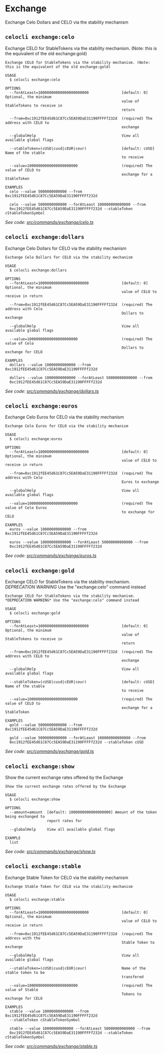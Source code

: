 # Exchange

Exchange Celo Dollars and CELO via the stability mechanism

## `celocli exchange:celo`

Exchange CELO for StableTokens via the stability mechanism. \(Note: this is the equivalent of the old exchange:gold\)

```text
Exchange CELO for StableTokens via the stability mechanism. (Note: this is the equivalent of the old exchange:gold)

USAGE
  $ celocli exchange:celo

OPTIONS
  --forAtLeast=10000000000000000000000               [default: 0] Optional, the minimum
                                                     value of StableTokens to receive in
                                                     return

  --from=0xc1912fEE45d61C87Cc5EA59DaE31190FFFFf232d  (required) The address with CELO to
                                                     exchange

  --globalHelp                                       View all available global flags

  --stableToken=(cUSD|cusd|cEUR|ceur)                [default: cUSD] Name of the stable
                                                     to receive

  --value=10000000000000000000000                    (required) The value of CELO to
                                                     exchange for a StableToken

EXAMPLES
  celo --value 5000000000000 --from 0xc1912fEE45d61C87Cc5EA59DaE31190FFFFf232d

  celo --value 5000000000000 --forAtLeast 100000000000000 --from
  0xc1912fEE45d61C87Cc5EA59DaE31190FFFFf232d --stableToken cStableTokenSymbol
```

_See code:_ [_src/commands/exchange/celo.ts_](https://github.com/celo-org/celo-monorepo/tree/master/packages/cli/src/commands/exchange/celo.ts)

## `celocli exchange:dollars`

Exchange Celo Dollars for CELO via the stability mechanism

```text
Exchange Celo Dollars for CELO via the stability mechanism

USAGE
  $ celocli exchange:dollars

OPTIONS
  --forAtLeast=10000000000000000000000               [default: 0] Optional, the minimum
                                                     value of CELO to receive in return

  --from=0xc1912fEE45d61C87Cc5EA59DaE31190FFFFf232d  (required) The address with Celo
                                                     Dollars to exchange

  --globalHelp                                       View all available global flags

  --value=10000000000000000000000                    (required) The value of Celo
                                                     Dollars to exchange for CELO

EXAMPLES
  dollars --value 10000000000000 --from 0xc1912fEE45d61C87Cc5EA59DaE31190FFFFf232d

  dollars --value 10000000000000 --forAtLeast 50000000000000 --from
  0xc1912fEE45d61C87Cc5EA59DaE31190FFFFf232d
```

_See code:_ [_src/commands/exchange/dollars.ts_](https://github.com/celo-org/celo-monorepo/tree/master/packages/cli/src/commands/exchange/dollars.ts)

## `celocli exchange:euros`

Exchange Celo Euros for CELO via the stability mechanism

```text
Exchange Celo Euros for CELO via the stability mechanism

USAGE
  $ celocli exchange:euros

OPTIONS
  --forAtLeast=10000000000000000000000               [default: 0] Optional, the minimum
                                                     value of CELO to receive in return

  --from=0xc1912fEE45d61C87Cc5EA59DaE31190FFFFf232d  (required) The address with Celo
                                                     Euros to exchange

  --globalHelp                                       View all available global flags

  --value=10000000000000000000000                    (required) The value of Celo Euros
                                                     to exchange for CELO

EXAMPLES
  euros --value 10000000000000 --from 0xc1912fEE45d61C87Cc5EA59DaE31190FFFFf232d

  euros --value 10000000000000 --forAtLeast 50000000000000 --from
  0xc1912fEE45d61C87Cc5EA59DaE31190FFFFf232d
```

_See code:_ [_src/commands/exchange/euros.ts_](https://github.com/celo-org/celo-monorepo/tree/master/packages/cli/src/commands/exchange/euros.ts)

## `celocli exchange:gold`

Exchange CELO for StableTokens via the stability mechanism. _DEPRECATION WARNING_ Use the "exchange:celo" command instead

```text
Exchange CELO for StableTokens via the stability mechanism. *DEPRECATION WARNING* Use the "exchange:celo" command instead

USAGE
  $ celocli exchange:gold

OPTIONS
  --forAtLeast=10000000000000000000000               [default: 0] Optional, the minimum
                                                     value of StableTokens to receive in
                                                     return

  --from=0xc1912fEE45d61C87Cc5EA59DaE31190FFFFf232d  (required) The address with CELO to
                                                     exchange

  --globalHelp                                       View all available global flags

  --stableToken=(cUSD|cusd|cEUR|ceur)                [default: cUSD] Name of the stable
                                                     to receive

  --value=10000000000000000000000                    (required) The value of CELO to
                                                     exchange for a StableToken

EXAMPLES
  gold --value 5000000000000 --from 0xc1912fEE45d61C87Cc5EA59DaE31190FFFFf232d

  gold --value 5000000000000 --forAtLeast 100000000000000 --from
  0xc1912fEE45d61C87Cc5EA59DaE31190FFFFf232d --stableToken cUSD
```

_See code:_ [_src/commands/exchange/gold.ts_](https://github.com/celo-org/celo-monorepo/tree/master/packages/cli/src/commands/exchange/gold.ts)

## `celocli exchange:show`

Show the current exchange rates offered by the Exchange

```text
Show the current exchange rates offered by the Exchange

USAGE
  $ celocli exchange:show

OPTIONS
  --amount=amount  [default: 1000000000000000000] Amount of the token being exchanged to
                   report rates for

  --globalHelp     View all available global flags

EXAMPLE
  list
```

_See code:_ [_src/commands/exchange/show.ts_](https://github.com/celo-org/celo-monorepo/tree/master/packages/cli/src/commands/exchange/show.ts)

## `celocli exchange:stable`

Exchange Stable Token for CELO via the stability mechanism

```text
Exchange Stable Token for CELO via the stability mechanism

USAGE
  $ celocli exchange:stable

OPTIONS
  --forAtLeast=10000000000000000000000               [default: 0] Optional, the minimum
                                                     value of CELO to receive in return

  --from=0xc1912fEE45d61C87Cc5EA59DaE31190FFFFf232d  (required) The address with the
                                                     Stable Token to exchange

  --globalHelp                                       View all available global flags

  --stableToken=(cUSD|cusd|cEUR|ceur)                Name of the stable token to be
                                                     transfered

  --value=10000000000000000000000                    (required) The value of Stable
                                                     Tokens to exchange for CELO

EXAMPLES
  stable --value 10000000000000 --from 0xc1912fEE45d61C87Cc5EA59DaE31190FFFFf232d
  --stableToken cStableTokenSymbol

  stable --value 10000000000000 --forAtLeast 50000000000000 --from
  0xc1912fEE45d61C87Cc5EA59DaE31190FFFFf232d --stableToken cStableTokenSymbol
```

_See code:_ [_src/commands/exchange/stable.ts_](https://github.com/celo-org/celo-monorepo/tree/master/packages/cli/src/commands/exchange/stable.ts)

